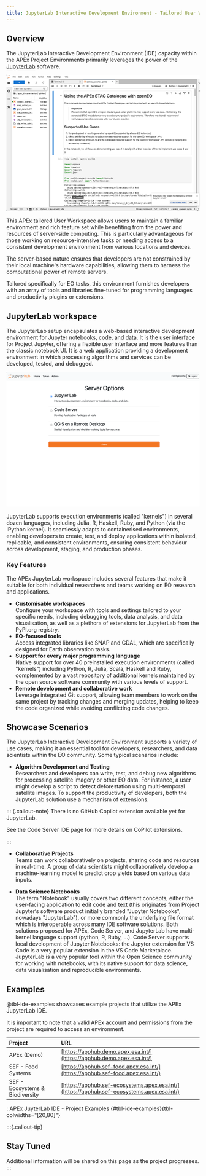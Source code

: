 ```yaml
---
title: JupyterLab Interactive Development Environment - Tailored User Workspace
---
```


## Overview

The JupyterLab Interactive Development Environment (IDE) capacity within the APEx Project Environments primarily leverages the power
of the [JupyterLab](#jupyterlab) software.

![Current APEx JupyterLab IDE Service](images/jupyterlab.png)

This APEx tailored User Workspace allows users to maintain a familiar environment and rich feature set while benefiting
from the power and resources of server-side computing. This is particularly advantageous for those working on resource-intensive
tasks or needing access to a consistent development environment from various locations and devices.

The server-based nature ensures that developers are not constrained by their local machine's hardware capabilities, allowing
them to harness the computational power of remote servers.

Tailored specifically for EO tasks, this environment furnishes developers with an array of tools and libraries fine-tuned
for programming languages and productivity plugins or extensions.

## JupyterLab workspace

The JupyterLab setup encapsulates a web-based interactive development environment for Jupyter notebooks, code, and data.
It is the user interface for Project Jupyter, offering a flexible user interface and more features than the classic notebook
UI. It is a web application providing a development environment in which processing algorithms and services can be developed,
tested, and debugged. 

![The JupyterLab IDE in the current APEx workspaces offering ](images/applicationhub.png)

JupyterLab supports execution environments (called "kernels") in several dozen languages, including
Julia, R, Haskell, Ruby, and Python (via the IPython kernel). It seamlessly adapts to containerised environments, enabling
developers to create, test, and deploy applications within isolated, replicable, and consistent environments, ensuring
consistent behaviour across development, staging, and production phases.

### Key Features

The APEx JupyterLab workspace includes several features that make it suitable for both individual researchers and teams
working on EO research and applications.

* **Customisable workspaces**\
Configure your workspace with tools and settings tailored to your specific needs, including debugging tools, data analysis,
and data visualisation, as well as a plethora of extensions for JupyterLab from the PyPl.org registry.
* **EO-focused tools**\
Access integrated libraries like SNAP and GDAL, which are specifically designed for Earth observation tasks.
* **Support for every major programming language**\
Native support for over 40 preinstalled execution environments (called "kernels") including Python, R, Julia, Scala, Haskell
and Ruby, complemented by a vast repository of additional kernels maintained by the open source software community with
various levels of support.
* **Remote development and collaborative work**\
Leverage integrated Git support, allowing team members to work on the same project by tracking changes and merging updates,
helping to keep the code organized while avoiding conflicting code changes.

## Showcase Scenarios

The JupyterLab Interactive Development Environment supports a variety of use cases, making it an essential tool for developers,
researchers, and data scientists within the EO community. Some typical scenarios include:

* **Algorithm Development and Testing**\
Researchers and developers can write, test, and debug new algorithms for processing
satellite imagery or other EO data. For instance, a user might develop a script to detect deforestation using
multi-temporal satellite images. To support the productivity of developers, both the JupyterLab solution use a mechanism of extensions. 

::: {.callout-note}
There is no GitHub Copilot extension available yet for JupyterLab. 

See the Code Server IDE page for more details on CoPilot extensions.

:::

* **Collaborative Projects**\
Teams can work collaboratively on projects, sharing code and resources in real-time. A group
of data scientists might collaboratively develop a machine-learning model to predict crop yields based on various data
inputs.

* **Data Science Notebooks**\
The term "Notebook" usually covers two different concepts, either the user-facing application
to edit code and text (this originates from Project Jupyter‘s software product initially branded "Jupyter Notebooks",
nowadays "JupyterLab"), or more commonly the underlying file format which is interoperable across many IDE software
solutions. Both solutions proposed for APEx, Code Server, and JupyterLab have multi-kernel language support (python, R,
Ruby, ...). Code Server supports local development of Jupyter Notebooks: the Jupyter extension for VS Code is a very
popular extension in the VS Code Marketplace. JupyterLab is a very popular tool within the Open Science community for
working with notebooks, with its native support for data science, data visualisation and reproducible environments.

## Examples

@tbl-ide-examples showcases example projects that utilize the APEx JupyterLab IDE. 

It is important to note that a valid APEx account and permissions from the project are required to access an environment.

| Project                         | URL                                                                                        |
| :------------------------------ | :----------------------------------------------------------------------------------------- |
| APEx (Demo)                     | [https://apphub.demo.apex.esa.int/](https://apphub.demo.apex.esa.int/)                     |
| SEF - Food Systems              | [https://apphub.sef-food.apex.esa.int/](https://apphub.sef-food.apex.esa.int/)             |
| SEF - Ecosystems & Biodiversity | [https://apphub.sef-ecosystems.apex.esa.int/](https://apphub.sef-ecosystems.apex.esa.int/) |

: APEx JuyterLab IDE - Project Examples {#tbl-ide-examples}{tbl-colwidths="[20,80]"}

:::{.callout-tip}

## Stay Tuned

Additional information will be shared on this page as the project progresses.
:::
